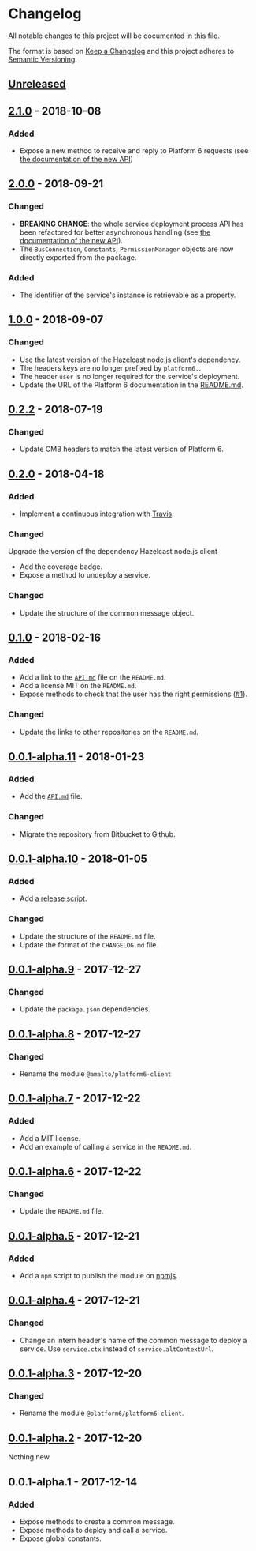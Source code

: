 # Changelog

All notable changes to this project will be documented in this file.

The format is based on [Keep a Changelog](http://keepachangelog.com/en/1.0.0/)
and this project adheres to [Semantic Versioning](http://semver.org/spec/v2.0.0.html).

## [Unreleased]

## [2.1.0] - 2018-10-08
### Added
- Expose a new method to receive and reply to Platform 6 requests (see [the documentation of the new API](./API.md#listen-to-any-other-platform-6-service))

## [2.0.0] - 2018-09-21
### Changed
- __BREAKING CHANGE__: the whole service deployment process API has been refactored for better asynchronous handling (see [the documentation of the new API](./API.md)).
- The `BusConnection`, `Constants`, `PermissionManager` objects are now directly exported from the package.
### Added
- The identifier of the service's instance is retrievable as a property.

## [1.0.0] - 2018-09-07
### Changed
- Use the latest version of the Hazelcast node.js client's dependency.
- The headers keys are no longer prefixed by `platform6.`.
- The header `user` is no longer required for the service's deployment.
- Update the URL of the Platform 6 documentation in the [README.md](./README.md).

## [0.2.2] - 2018-07-19
### Changed
- Update CMB headers to match the latest version of Platform 6.

## [0.2.0] - 2018-04-18
### Added
- Implement a continuous integration with [Travis](https://travis-ci.org/).
### Changed
Upgrade the version of the dependency Hazelcast node.js client
- Add the coverage badge.
- Expose a method to undeploy a service.
### Changed
- Update the structure of the common message object.

## [0.1.0] - 2018-02-16
### Added
- Add a link to the [`API.md`](./API.md) file on the `README.md`.
- Add a license MIT on the `README.md`.
- Expose methods to check that the user has the right permissions ([#1](https://github.com/amalto/platform6-client-nodejs/issues/1)).
### Changed
- Update the links to other repositories on the `README.md`.

## [0.0.1-alpha.11] - 2018-01-23
### Added
- Add the [`API.md`](./API.md) file.
### Changed
- Migrate the repository from Bitbucket to Github.

## [0.0.1-alpha.10] - 2018-01-05
### Added
- Add [a release script](./scripts/release.sh).
### Changed
- Update the structure of the `README.md` file.
- Update the format of the `CHANGELOG.md` file.

## [0.0.1-alpha.9] - 2017-12-27
### Changed
- Update the `package.json` dependencies.

## [0.0.1-alpha.8] - 2017-12-27
### Changed
- Rename the module `@amalto/platform6-client`

## [0.0.1-alpha.7] - 2017-12-22
### Added
- Add a MIT license.
- Add an example of calling a service in the `README.md`.

## [0.0.1-alpha.6] - 2017-12-22
### Changed
- Update the `README.md` file.

## [0.0.1-alpha.5] - 2017-12-21
### Added
- Add a `npm` script to publish the module on [npmjs](https://www.npmjs.com/).

## [0.0.1-alpha.4] - 2017-12-21
### Changed
- Change an intern header's name of the common message to deploy a service. Use `service.ctx` instead of `service.altContextUrl`.

## [0.0.1-alpha.3] - 2017-12-20
### Changed
- Rename the module `@platform6/platform6-client`.

## [0.0.1-alpha.2] - 2017-12-20
Nothing new.

## 0.0.1-alpha.1 - 2017-12-14
### Added
- Expose methods to create a common message.
- Expose methods to deploy and call a service.
- Expose global constants.


[Unreleased]: https://github.com/amalto/platform6-client-nodejs/compare/HEAD..v2.1.0
[2.1.0]: https://github.com/amalto/platform6-client-nodejs/compare/v2.1.0..v2.0.0
[2.0.0]: https://github.com/amalto/platform6-client-nodejs/compare/v2.0.0..v1.0.0
[1.0.0]: https://github.com/amalto/platform6-client-nodejs/compare/v1.0.0..v0.2.2
[0.2.2]: https://github.com/amalto/platform6-client-nodejs/compare/v0.2.2..v0.2.1
[0.2.1]: https://github.com/amalto/platform6-client-nodejs/compare/v0.2.1..v0.2.0
[0.2.0]: https://github.com/amalto/platform6-client-nodejs/compare/v0.2.0..v0.1.0
[0.1.0]: https://github.com/amalto/platform6-client-nodejs/compare/v0.1.0..v0.0.1-alpha.11
[0.0.1-alpha.11]: https://github.com/amalto/platform6-client-nodejs/compare/v0.0.1-alpha.11..v0.0.1-alpha.10
[0.0.1-alpha.10]: https://github.com/amalto/platform6-client-nodejs/compare/v0.0.1-alpha.10..0.0.1-alpha.9
[0.0.1-alpha.9]: https://github.com/amalto/platform6-client-nodejs/compare/0.0.1-alpha.9..0.0.1-alpha.8
[0.0.1-alpha.8]: https://github.com/amalto/platform6-client-nodejs/compare/0.0.1-alpha.8..0.0.1-alpha.7
[0.0.1-alpha.7]: https://github.com/amalto/platform6-client-nodejs/compare/0.0.1-alpha.7..0.0.1-alpha.6
[0.0.1-alpha.6]: https://github.com/amalto/platform6-client-nodejs/compare/0.0.1-alpha.6..0.0.1-alpha.5
[0.0.1-alpha.5]: https://github.com/amalto/platform6-client-nodejs/compare/0.0.1-alpha.5..0.0.1-alpha.4
[0.0.1-alpha.4]: https://github.com/amalto/platform6-client-nodejs/compare/0.0.1-alpha.4..0.0.1-alpha.3
[0.0.1-alpha.3]: https://github.com/amalto/platform6-client-nodejs/compare/0.0.1-alpha.3..0.0.1-alpha.2
[0.0.1-alpha.2]: https://github.com/amalto/platform6-client-nodejs/compare/0.0.1-alpha.2..0.0.1-alpha.1
